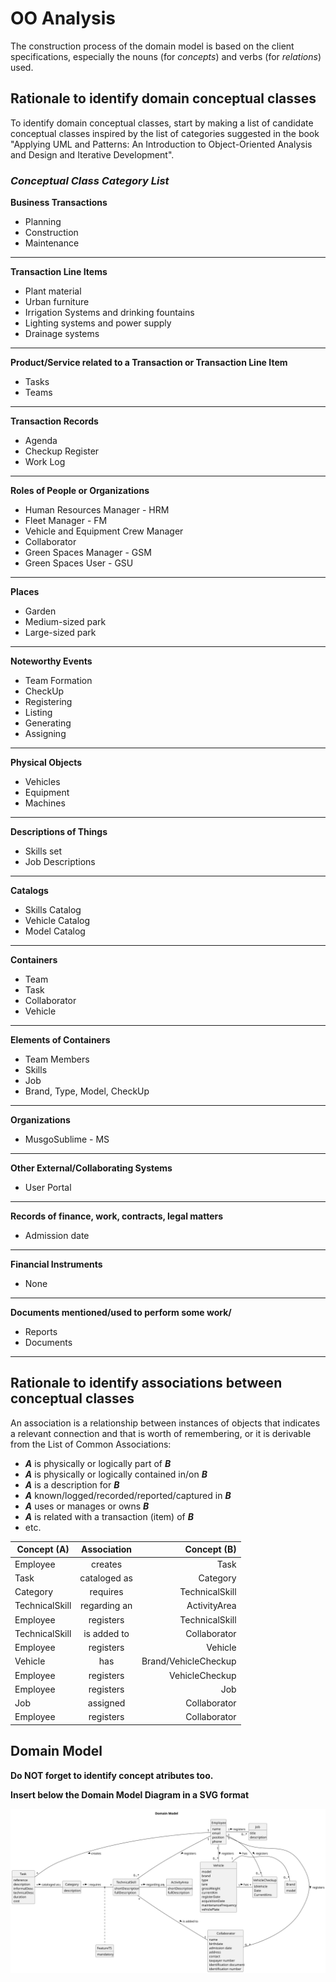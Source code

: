 # OO Analysis

The construction process of the domain model is based on the client specifications, especially the nouns (for
_concepts_) and verbs (for _relations_) used.

## Rationale to identify domain conceptual classes

To identify domain conceptual classes, start by making a list of candidate conceptual classes inspired by the list of
categories suggested in the book "Applying UML and Patterns: An Introduction to Object-Oriented Analysis and Design and
Iterative Development".

### _Conceptual Class Category List_

**Business Transactions**

* Planning
* Construction
* Maintenance

---

**Transaction Line Items**

* Plant material
* Urban furniture
* Irrigation Systems and drinking fountains
* Lighting systems and power supply
* Drainage systems

---

**Product/Service related to a Transaction or Transaction Line Item**

* Tasks
* Teams

---

**Transaction Records**

* Agenda
* Checkup Register
* Work Log

---  

**Roles of People or Organizations**

* Human Resources Manager - HRM
* Fleet Manager - FM
* Vehicle and Equipment Crew Manager
* Collaborator
* Green Spaces Manager - GSM
* Green Spaces User - GSU

---

**Places**

* Garden
* Medium-sized park
* Large-sized park

---

**Noteworthy Events**

* Team Formation
* CheckUp
* Registering
* Listing
* Generating
* Assigning

---

**Physical Objects**

* Vehicles
* Equipment
* Machines

---

**Descriptions of Things**

* Skills set
* Job Descriptions

---

**Catalogs**

* Skills Catalog
* Vehicle Catalog
* Model Catalog

---

**Containers**

* Team
* Task
* Collaborator
* Vehicle

---

**Elements of Containers**

* Team Members
* Skills
* Job
* Brand, Type, Model, CheckUp
---

**Organizations**

* MusgoSublime - MS

---

**Other External/Collaborating Systems**

* User Portal


---

**Records of finance, work, contracts, legal matters**

* Admission date


---

**Financial Instruments**

* None

---

**Documents mentioned/used to perform some work/**

* Reports
* Documents

---

## Rationale to identify associations between conceptual classes

An association is a relationship between instances of objects that indicates a relevant connection and that is worth of
remembering, or it is derivable from the List of Common Associations:

- **_A_** is physically or logically part of **_B_**
- **_A_** is physically or logically contained in/on **_B_**
- **_A_** is a description for **_B_**
- **_A_** known/logged/recorded/reported/captured in **_B_**
- **_A_** uses or manages or owns **_B_**
- **_A_** is related with a transaction (item) of **_B_**
- etc.

| Concept (A) 		   |   Association   	    |            Concept (B) |
|------------------|:--------------------:|-----------------------:|
| Employee         |       creates        |                   Task |
| Task             |     cataloged as     |               Category |
| Category         |       requires       |         TechnicalSkill |
| TechnicalSkill   |     regarding an     |           ActivityArea |
| Employee         |      registers       |         TechnicalSkill |
| TechnicalSkill   |     is added to      |           Collaborator |
| Employee         |      registers       |                Vehicle |
| Vehicle          |         has          |   Brand/VehicleCheckup |
| Employee         |      registers       |         VehicleCheckup |
| Employee         |      registers       |                    Job |
| Job              |       assigned       |           Collaborator |
| Employee         |      registers       |           Collaborator |







## Domain Model

**Do NOT forget to identify concept atributes too.**

**Insert below the Domain Model Diagram in a SVG format**

![Domain Model](svg/project-domain-model.svg)